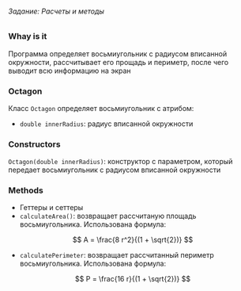 ###### Задание: Расчеты и методы

### Whay is it

Программа определяет восьмиугольник с радиусом вписанной окружности, рассчитывает его прощадь и периметр, после чего выводит всю информацию на экран

### Octagon

Класс `Octagon` определяет восьмиугольник с атрибом:
- `double innerRadius`: радиус вписанной окружности

### Constructors

`Octagon(double innerRadius)`: конструктор с параметром, который передает восьмиугольник с радиусом вписанной окружности

### Methods

- Геттеры и сеттеры
- `calculateArea()`: возвращает рассчитаную площадь восьмиугольника. Использована формула:

$$ A = \frac{8 r^2}{(1 + \sqrt{2})} $$

- `calculatePerimeter`: возвращает рассчитанный периметр восьмиугольника. Использована формула:

$$ P = \frac{16 r}{(1 + \sqrt{2})} $$
